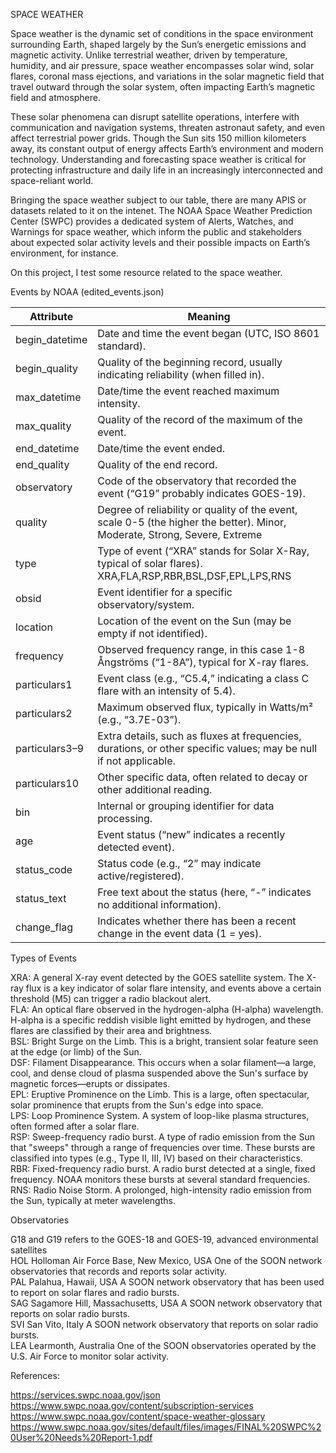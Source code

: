 SPACE WEATHER

Space weather is the dynamic set of conditions in the space environment surrounding Earth, shaped largely by the Sun’s energetic emissions and magnetic activity. Unlike terrestrial weather, driven by temperature, humidity, and air pressure, space weather encompasses solar wind, solar flares, coronal mass ejections, and variations in the solar magnetic field that travel outward through the solar system, often impacting Earth’s magnetic field and atmosphere.

These solar phenomena can disrupt satellite operations, interfere with communication and navigation systems, threaten astronaut safety, and even affect terrestrial power grids. Though the Sun sits 150 million kilometers away, its constant output of energy affects Earth’s environment and modern technology. Understanding and forecasting space weather is critical for protecting infrastructure and daily life in an increasingly interconnected and space-reliant world.

Bringing the space weather subject to our table, there are many APIS or datasets related to it on the intenet. The NOAA Space Weather Prediction Center (SWPC) provides a dedicated system of Alerts, Watches, and Warnings for space weather, which inform the public and stakeholders about expected solar activity levels and their possible impacts on Earth’s environment, for instance.

On this project, I test some resource related to the space weather.  

Events by NOAA (edited_events.json)

|Attribute |Meaning |
|--------------|--------------------------------------------------------------------------------------------------------|
|begin_datetime|Date and time the event began (UTC, ISO 8601 standard). |
|begin_quality |Quality of the beginning record, usually indicating reliability (when filled in). |
|max_datetime |Date/time the event reached maximum intensity. |
|max_quality |Quality of the record of the maximum of the event. |
|end_datetime |Date/time the event ended. |
|end_quality |Quality of the end record. |
|observatory |Code of the observatory that recorded the event (“G19” probably indicates GOES-19). |
|quality |Degree of reliability or quality of the event, scale 0-5 (the higher the better). Minor, Moderate, Strong, Severe, Extreme |
|type |Type of event (“XRA” stands for Solar X-Ray, typical of solar flares). XRA,FLA,RSP,RBR,BSL,DSF,EPL,LPS,RNS | |coded_type |Numeric code representing the type of event. |
|obsid |Event identifier for a specific observatory/system. |
|location |Location of the event on the Sun (may be empty if not identified). |
|frequency |Observed frequency range, in this case 1-8 Ångströms (“1-8A”), typical for X-ray flares. |
|particulars1 |Event class (e.g., “C5.4,” indicating a class C flare with an intensity of 5.4). |
|particulars2 |Maximum observed flux, typically in Watts/m² (e.g., “3.7E-03”). |
|particulars3–9 |Extra details, such as fluxes at frequencies, durations, or other specific values; may be null if not applicable. |
|particulars10 |Other specific data, often related to decay or other additional reading. | |region |Solar active region associated with the event (may be null if undefined). |
|bin |Internal or grouping identifier for data processing. |
|age |Event status (“new” indicates a recently detected event). |
|status_code |Status code (e.g., “2” may indicate active/registered). |
|status_text |Free text about the status (here, “-” indicates no additional information). |
|change_flag |Indicates whether there has been a recent change in the event data (1 = yes). |


Types of Events  

XRA: A general X-ray event detected by the GOES satellite system. The X-ray flux is a key indicator of solar flare intensity, and events above a certain threshold (M5) can trigger a radio blackout alert.  
FLA: An optical flare observed in the hydrogen-alpha (H-alpha) wavelength. H-alpha is a specific reddish visible light emitted by hydrogen, and these flares are classified by their area and brightness.  
BSL: Bright Surge on the Limb. This is a bright, transient solar feature seen at the edge (or limb) of the Sun.  
DSF: Filament Disappearance. This occurs when a solar filament—a large, cool, and dense cloud of plasma suspended above the Sun's surface by magnetic forces—erupts or dissipates.  
EPL: Eruptive Prominence on the Limb. This is a large, often spectacular, solar prominence that erupts from the Sun's edge into space.  
LPS: Loop Prominence System. A system of loop-like plasma structures, often formed after a solar flare.    
RSP: Sweep-frequency radio burst. A type of radio emission from the Sun that "sweeps" through a range of frequencies over time. These bursts are classified into types (e.g., Type II, III, IV) based on their characteristics.  
RBR: Fixed-frequency radio burst. A radio burst detected at a single, fixed frequency. NOAA monitors these bursts at several standard frequencies.  
RNS: Radio Noise Storm. A prolonged, high-intensity radio emission from the Sun, typically at meter wavelengths. 

Observatories  

G18 and G19 refers to the GOES-18 and GOES-19, advanced environmental satellites  
HOL	Holloman Air Force Base, New Mexico, USA	One of the SOON network observatories that records and reports solar activity.  
PAL	Palahua, Hawaii, USA	A SOON network observatory that has been used to report on solar flares and radio bursts.  
SAG	Sagamore Hill, Massachusetts, USA	A SOON network observatory that reports on solar radio bursts.  
SVI	San Vito, Italy	A SOON network observatory that reports on solar radio bursts.  
LEA	Learmonth, Australia	One of the SOON observatories operated by the U.S. Air Force to monitor solar activity.

References:

https://services.swpc.noaa.gov/json  
https://www.swpc.noaa.gov/content/subscription-services    
https://www.swpc.noaa.gov/content/space-weather-glossary    
https://www.swpc.noaa.gov/sites/default/files/images/FINAL%20SWPC%20User%20Needs%20Report-1.pdf  
